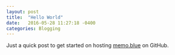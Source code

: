 ```yaml
---
layout: post
title:  "Hello World"
date:   2016-05-28 11:27:18 -0400
categories: Blogging
---
```


Just a quick post to get started on hosting [memo.blue][1] on GitHub.

[1]:http://memo.blue
